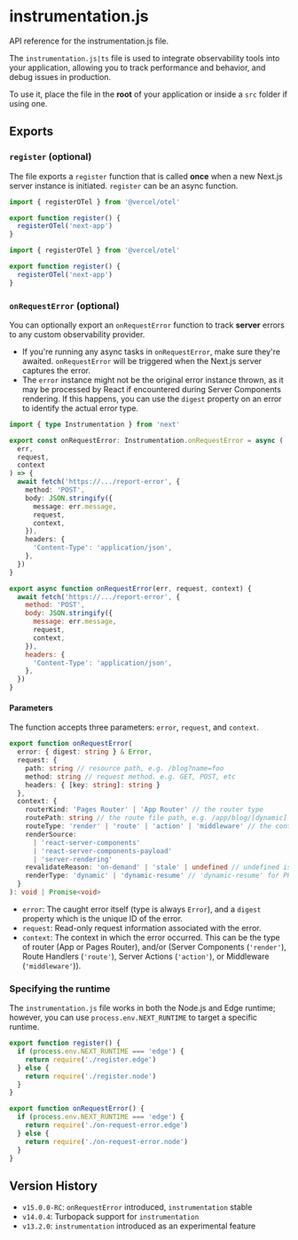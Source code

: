 # instrumentation.js

API reference for the instrumentation.js file.

The `instrumentation.js|ts` file is used to integrate observability tools into your application, allowing you to track performance and behavior, and debug issues in production.

To use it, place the file in the **root** of your application or inside a `src` folder if using one.

## Exports

### `register` (optional)

The file exports a `register` function that is called **once** when a new Next.js server instance is initiated. `register` can be an async function.

```ts
import { registerOTel } from '@vercel/otel'

export function register() {
  registerOTel('next-app')
}
```

```js
import { registerOTel } from '@vercel/otel'

export function register() {
  registerOTel('next-app')
}
```

### `onRequestError` (optional)

You can optionally export an `onRequestError` function to track **server** errors to any custom observability provider.

- If you're running any async tasks in `onRequestError`, make sure they're awaited. `onRequestError` will be triggered when the Next.js server captures the error.
- The `error` instance might not be the original error instance thrown, as it may be processed by React if encountered during Server Components rendering. If this happens, you can use the `digest` property on an error to identify the actual error type.

```ts
import { type Instrumentation } from 'next'

export const onRequestError: Instrumentation.onRequestError = async (
  err,
  request,
  context
) => {
  await fetch('https://.../report-error', {
    method: 'POST',
    body: JSON.stringify({
      message: err.message,
      request,
      context,
    }),
    headers: {
      'Content-Type': 'application/json',
    },
  })
}
```

```js
export async function onRequestError(err, request, context) {
  await fetch('https://.../report-error', {
    method: 'POST',
    body: JSON.stringify({
      message: err.message,
      request,
      context,
    }),
    headers: {
      'Content-Type': 'application/json',
    },
  })
}
```

#### Parameters

The function accepts three parameters: `error`, `request`, and `context`.

```ts
export function onRequestError(
  error: { digest: string } & Error,
  request: {
    path: string // resource path, e.g. /blog?name=foo
    method: string // request method. e.g. GET, POST, etc
    headers: { [key: string]: string }
  },
  context: {
    routerKind: 'Pages Router' | 'App Router' // the router type
    routePath: string // the route file path, e.g. /app/blog/[dynamic]
    routeType: 'render' | 'route' | 'action' | 'middleware' // the context in which the error occurred
    renderSource:
      | 'react-server-components'
      | 'react-server-components-payload'
      | 'server-rendering'
    revalidateReason: 'on-demand' | 'stale' | undefined // undefined is a normal request without revalidation
    renderType: 'dynamic' | 'dynamic-resume' // 'dynamic-resume' for PPR
  }
): void | Promise<void>
```

- `error`: The caught error itself (type is always `Error`), and a `digest` property which is the unique ID of the error.
- `request`: Read-only request information associated with the error.
- `context`: The context in which the error occurred. This can be the type of router (App or Pages Router), and/or (Server Components (`'render'`), Route Handlers (`'route'`), Server Actions (`'action'`), or Middleware (`'middleware'`)).

### Specifying the runtime

The `instrumentation.js` file works in both the Node.js and Edge runtime; however, you can use `process.env.NEXT_RUNTIME` to target a specific runtime.

```js
export function register() {
  if (process.env.NEXT_RUNTIME === 'edge') {
    return require('./register.edge')
  } else {
    return require('./register.node')
  }
}

export function onRequestError() {
  if (process.env.NEXT_RUNTIME === 'edge') {
    return require('./on-request-error.edge')
  } else {
    return require('./on-request-error.node')
  }
}
```

## Version History

- `v15.0.0-RC`: `onRequestError` introduced, `instrumentation` stable
- `v14.0.4`: Turbopack support for `instrumentation`
- `v13.2.0`: `instrumentation` introduced as an experimental feature